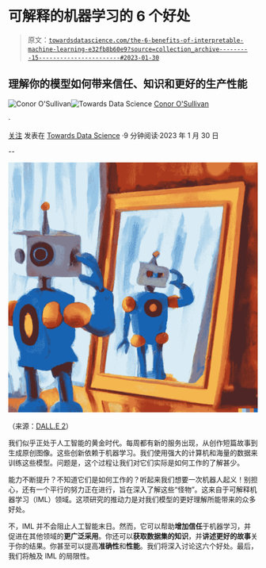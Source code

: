 # 可解释的机器学习的 6 个好处

> 原文：[`towardsdatascience.com/the-6-benefits-of-interpretable-machine-learning-e32fb8b60e9?source=collection_archive---------15-----------------------#2023-01-30`](https://towardsdatascience.com/the-6-benefits-of-interpretable-machine-learning-e32fb8b60e9?source=collection_archive---------15-----------------------#2023-01-30)

## 理解你的模型如何带来信任、知识和更好的生产性能

[](https://conorosullyds.medium.com/?source=post_page-----e32fb8b60e9--------------------------------)![Conor O'Sullivan](https://conorosullyds.medium.com/?source=post_page-----e32fb8b60e9--------------------------------)[](https://towardsdatascience.com/?source=post_page-----e32fb8b60e9--------------------------------)![Towards Data Science](https://towardsdatascience.com/?source=post_page-----e32fb8b60e9--------------------------------) [Conor O'Sullivan](https://conorosullyds.medium.com/?source=post_page-----e32fb8b60e9--------------------------------)

·

[关注](https://medium.com/m/signin?actionUrl=https%3A%2F%2Fmedium.com%2F_%2Fsubscribe%2Fuser%2F4ae48256fb37&operation=register&redirect=https%3A%2F%2Ftowardsdatascience.com%2Fthe-6-benefits-of-interpretable-machine-learning-e32fb8b60e9&user=Conor+O%27Sullivan&userId=4ae48256fb37&source=post_page-4ae48256fb37----e32fb8b60e9---------------------post_header-----------) 发表在 [Towards Data Science](https://towardsdatascience.com/?source=post_page-----e32fb8b60e9--------------------------------) ·9 分钟阅读·2023 年 1 月 30 日[](https://medium.com/m/signin?actionUrl=https%3A%2F%2Fmedium.com%2F_%2Fvote%2Ftowards-data-science%2Fe32fb8b60e9&operation=register&redirect=https%3A%2F%2Ftowardsdatascience.com%2Fthe-6-benefits-of-interpretable-machine-learning-e32fb8b60e9&user=Conor+O%27Sullivan&userId=4ae48256fb37&source=-----e32fb8b60e9---------------------clap_footer-----------)

--

[](https://medium.com/m/signin?actionUrl=https%3A%2F%2Fmedium.com%2F_%2Fbookmark%2Fp%2Fe32fb8b60e9&operation=register&redirect=https%3A%2F%2Ftowardsdatascience.com%2Fthe-6-benefits-of-interpretable-machine-learning-e32fb8b60e9&source=-----e32fb8b60e9---------------------bookmark_footer-----------)![](img/283acb44320ff7d7c7b10fa2de9113ee.png)

（来源：[DALL.E 2](https://labs.openai.com/)）

我们似乎正处于人工智能的黄金时代。每周都有新的服务出现，从创作短篇故事到生成原创图像。这些创新依赖于机器学习。我们使用强大的计算机和海量的数据来训练这些模型。问题是，这个过程让我们对它们实际是如何工作的了解甚少。

能力不断提升？不知道它们是如何工作的？听起来我们想要一次机器人起义！别担心，还有一个平行的努力正在进行，旨在深入了解这些“怪物”。这来自于可解释机器学习（IML）领域。这项研究的推动力是对我们模型的更好理解所能带来的众多好处。

不，IML 并不会阻止人工智能末日。然而，它可以帮助**增加信任**于机器学习，并促进在其他领域的**更广泛采用**。你还可以**获取数据集的知识**，并**讲述更好的故事**关于你的结果。你甚至可以提高**准确性**和**性能**。我们将深入讨论这六个好处。最后，我们将触及 IML 的局限性。
